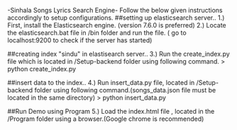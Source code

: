 -Sinhala Songs Lyrics Search Engine-
Follow the below given instructions accordingly to setup configurations.
##setting up elasticsearch server..
1.) First, install the Elasticsearch engine. (version 7.6.0 is preferred)
2.) Locate the elasticsearch.bat file in /bin folder and run the file. ( go to localhost:9200 to check if the server has started)

##creating index "sindu" in elastisearch server..
3.) Run the create_index.py file which is located in /Setup-backend folder using following command. 
       > python create_index.py

##insert data to the index..
4.) Run insert_data.py file, located in /Setup-backend folder using following command.(songs_data.json file must be located in the same directory)
      > python insert_data.py

##Run Demo using Program
5.) Load the index.html file , located in the /Program folder using a browser.(Google chrome is recommended)
